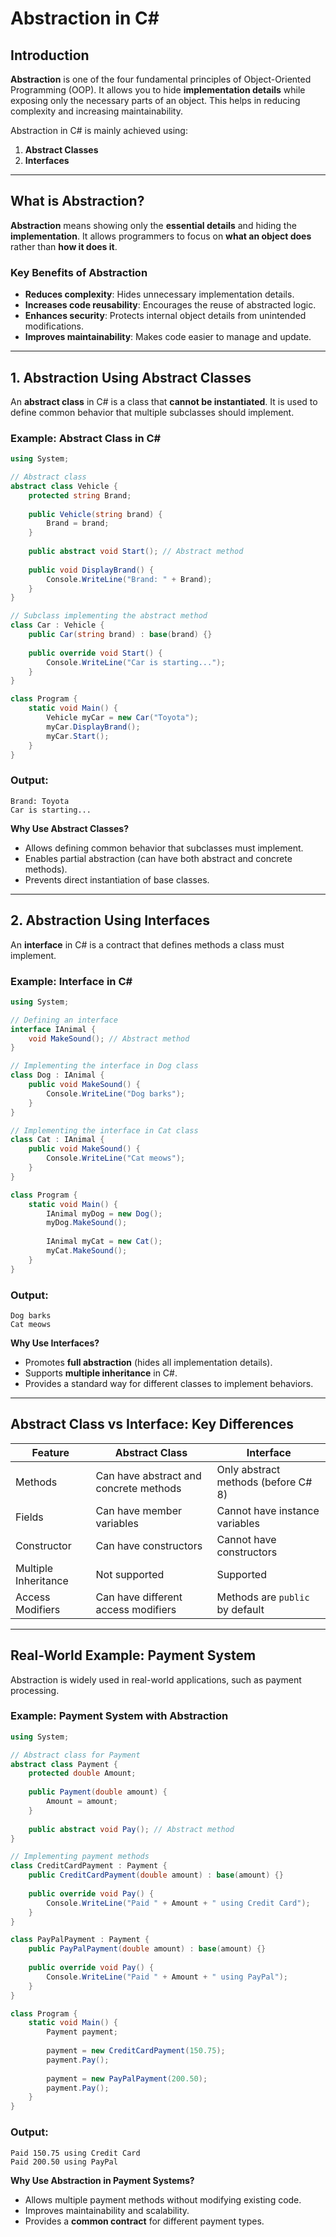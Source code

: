 # Abstraction in C#

## Introduction

**Abstraction** is one of the four fundamental principles of Object-Oriented Programming (OOP). It allows you to hide **implementation details** while exposing only the necessary parts of an object. This helps in reducing complexity and increasing maintainability.

Abstraction in C# is mainly achieved using:
1. **Abstract Classes**
2. **Interfaces**

---

## **What is Abstraction?**

**Abstraction** means showing only the **essential details** and hiding the **implementation**. It allows programmers to focus on **what an object does** rather than **how it does it**.

### **Key Benefits of Abstraction**
- **Reduces complexity**: Hides unnecessary implementation details.
- **Increases code reusability**: Encourages the reuse of abstracted logic.
- **Enhances security**: Protects internal object details from unintended modifications.
- **Improves maintainability**: Makes code easier to manage and update.

---

## **1. Abstraction Using Abstract Classes**

An **abstract class** in C# is a class that **cannot be instantiated**. It is used to define common behavior that multiple subclasses should implement.

### **Example: Abstract Class in C#**

```csharp
using System;

// Abstract class
abstract class Vehicle {
    protected string Brand;
    
    public Vehicle(string brand) {
        Brand = brand;
    }
    
    public abstract void Start(); // Abstract method
    
    public void DisplayBrand() {
        Console.WriteLine("Brand: " + Brand);
    }
}

// Subclass implementing the abstract method
class Car : Vehicle {
    public Car(string brand) : base(brand) {}
    
    public override void Start() {
        Console.WriteLine("Car is starting...");
    }
}

class Program {
    static void Main() {
        Vehicle myCar = new Car("Toyota");
        myCar.DisplayBrand();
        myCar.Start();
    }
}
```

### **Output:**
```
Brand: Toyota
Car is starting...
```

**Why Use Abstract Classes?**
- Allows defining common behavior that subclasses must implement.
- Enables partial abstraction (can have both abstract and concrete methods).
- Prevents direct instantiation of base classes.

---

## **2. Abstraction Using Interfaces**

An **interface** in C# is a contract that defines methods a class must implement.

### **Example: Interface in C#**

```csharp
using System;

// Defining an interface
interface IAnimal {
    void MakeSound(); // Abstract method
}

// Implementing the interface in Dog class
class Dog : IAnimal {
    public void MakeSound() {
        Console.WriteLine("Dog barks");
    }
}

// Implementing the interface in Cat class
class Cat : IAnimal {
    public void MakeSound() {
        Console.WriteLine("Cat meows");
    }
}

class Program {
    static void Main() {
        IAnimal myDog = new Dog();
        myDog.MakeSound();
        
        IAnimal myCat = new Cat();
        myCat.MakeSound();
    }
}
```

### **Output:**
```
Dog barks
Cat meows
```

**Why Use Interfaces?**
- Promotes **full abstraction** (hides all implementation details).
- Supports **multiple inheritance** in C#.
- Provides a standard way for different classes to implement behaviors.

---

## **Abstract Class vs Interface: Key Differences**

| Feature | Abstract Class | Interface |
|---------|---------------|-----------|
| Methods | Can have abstract and concrete methods | Only abstract methods (before C# 8) |
| Fields | Can have member variables | Cannot have instance variables |
| Constructor | Can have constructors | Cannot have constructors |
| Multiple Inheritance | Not supported | Supported |
| Access Modifiers | Can have different access modifiers | Methods are `public` by default |

---

## **Real-World Example: Payment System**

Abstraction is widely used in real-world applications, such as payment processing.

### **Example: Payment System with Abstraction**

```csharp
using System;

// Abstract class for Payment
abstract class Payment {
    protected double Amount;
    
    public Payment(double amount) {
        Amount = amount;
    }
    
    public abstract void Pay(); // Abstract method
}

// Implementing payment methods
class CreditCardPayment : Payment {
    public CreditCardPayment(double amount) : base(amount) {}
    
    public override void Pay() {
        Console.WriteLine("Paid " + Amount + " using Credit Card");
    }
}

class PayPalPayment : Payment {
    public PayPalPayment(double amount) : base(amount) {}
    
    public override void Pay() {
        Console.WriteLine("Paid " + Amount + " using PayPal");
    }
}

class Program {
    static void Main() {
        Payment payment;
        
        payment = new CreditCardPayment(150.75);
        payment.Pay();
        
        payment = new PayPalPayment(200.50);
        payment.Pay();
    }
}
```

### **Output:**
```
Paid 150.75 using Credit Card
Paid 200.50 using PayPal
```

**Why Use Abstraction in Payment Systems?**
- Allows multiple payment methods without modifying existing code.
- Improves maintainability and scalability.
- Provides a **common contract** for different payment types.